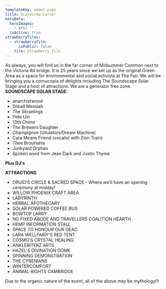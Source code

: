 ```yaml
---
templateKey: about-page
title: Scarecrow Corner
heroData:
  heroImages:
    - src: ''
  isActive: true
strawberryTiles:
  - strawberryTile:
      isPublic: false
    tile: Strawberry Tile
---
```

As always, you will find us in the far corner of Midsummer Common next to the Victoria Rd bridge.
It is 25 years since we set up as the original Green Area as a space for environmental and social activists at The Fair.
We will be bringing you a cornucopia of delights including The Soundscape Solar Stage and a host of attractions. We are a generator free zone.
**SOUNDSCAPE SOLAR STAGE:**

* anarchistwood
* Dread Messiah
* The Skraelings
* Pete Um
* 13th Chime
* The Brewers Daughter
* Champignon (Ullulators/Dream Machine)
* Cara Means Friend (vocalist with Zion Train)
* Thee BrouHaHa
* Junkyard Orphan
* Spoken word from Jean Dark and Justin Thyme

**Plus DJ's**

**ATTRACTIONS**

* DRUID'S CIRCLE & SACRED SPACE - Where we'll have an opening ceremony at midday!
* WILLOW PHOENIX CRAFT AREA
* LABYRINTH
* HERBAL APOTHECARY
* SOLAR POWERED COFFEE BUS
* BOWTOP LARRY
* NO FIXED ABODE AND TRAVELLERS COALITION HEARTH
* HEMP INFORMATION STALL
* SPACE TO HONOUR OUR DEAD
* LARA WELLFAIRY'S RED TENT
* COSMO'S CRYSTAL HEALING
* ANKLEBITERZ ARTS
* HAZEL'S DIVINATION DOME
* SPINNING DEMONSTRATION
* THE CYRENIANS
* WINTERCOMFORT
* ANIMAL RIGHTS CAMBRIDGE

Due to the organic nature of the event, all of the above may be mythology!!!
